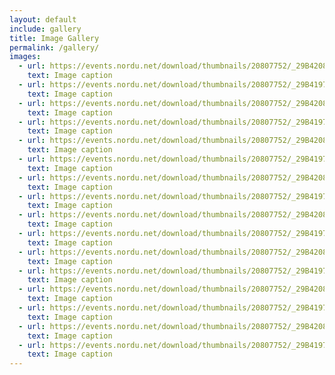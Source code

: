 ```yaml
---
layout: default
include: gallery
title: Image Gallery
permalink: /gallery/
images:
  - url: https://events.nordu.net/download/thumbnails/20807752/_29B4208.jpg
    text: Image caption
  - url: https://events.nordu.net/download/thumbnails/20807752/_29B4197.jpg
    text: Image caption
  - url: https://events.nordu.net/download/thumbnails/20807752/_29B4208.jpg
    text: Image caption
  - url: https://events.nordu.net/download/thumbnails/20807752/_29B4197.jpg
    text: Image caption
  - url: https://events.nordu.net/download/thumbnails/20807752/_29B4208.jpg
    text: Image caption
  - url: https://events.nordu.net/download/thumbnails/20807752/_29B4197.jpg
    text: Image caption
  - url: https://events.nordu.net/download/thumbnails/20807752/_29B4208.jpg
    text: Image caption
  - url: https://events.nordu.net/download/thumbnails/20807752/_29B4197.jpg
    text: Image caption
  - url: https://events.nordu.net/download/thumbnails/20807752/_29B4208.jpg
    text: Image caption
  - url: https://events.nordu.net/download/thumbnails/20807752/_29B4197.jpg
    text: Image caption
  - url: https://events.nordu.net/download/thumbnails/20807752/_29B4208.jpg
    text: Image caption
  - url: https://events.nordu.net/download/thumbnails/20807752/_29B4197.jpg
    text: Image caption
  - url: https://events.nordu.net/download/thumbnails/20807752/_29B4208.jpg
    text: Image caption
  - url: https://events.nordu.net/download/thumbnails/20807752/_29B4197.jpg
    text: Image caption
  - url: https://events.nordu.net/download/thumbnails/20807752/_29B4208.jpg
    text: Image caption
  - url: https://events.nordu.net/download/thumbnails/20807752/_29B4197.jpg
    text: Image caption
---
```

